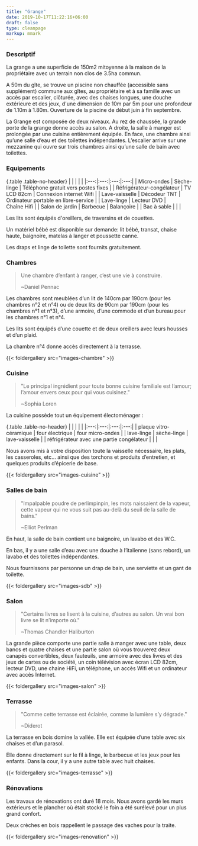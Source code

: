 ```yaml
---
title: "Grange"
date: 2019-10-17T11:22:16+06:00
draft: false
type: cleanpage
markup: mmark
---
```


### Descriptif

La grange a une superficie de 150m2 mitoyenne à la maison de la propriétaire avec un terrain non clos de 3.5ha commun.

A 50m du gîte, se trouve un piscine non chauffée (accessible sans supplément) commune aux gîtes, au propriétaire et à sa famille avec un accès par escalier, clôturée, avec des chaises longues, une douche extérieure et des jeux, d'une dimension de 10m par 5m pour une profondeur de 1.10m à 1.80m. Ouverture de la piscine de début juin à fin septembre.

La Grange est composée de deux niveaux. Au rez de chaussée, la grande porte de la grange donne accès au salon. A droite, la salle à manger est prolongée par une cuisine entièrement équipée. En face, une chambre ainsi qu’une salle d’eau et des toilettes indépendantes. L’escalier arrive sur une mezzanine qui ouvre sur trois chambres ainsi qu’une salle de bain avec toilettes.

### Equipements

{.table .table-no-header}
| | | | |
|:---:|:---:|:---:|:---:|
| Micro-ondes | Sèche-linge | Téléphone gratuit vers postes fixes |
| Réfrigérateur-congélateur | TV LCD 82cm | Connexion internet Wifi |
| Lave-vaisselle | Décodeur TNT | Ordinateur portable en libre-service |
| Lave-linge | Lecteur DVD | Chaîne Hifi |
| Salon de jardin | Barbecue | Balançoire |
| Bac à sable | | |

Les lits sont équipés d'oreillers, de traversins et de couettes.

Un matériel bébé est disponible sur demande: lit bébé, transat, chaise haute, baignoire, matelas à langer et poussette canne.

Les draps et linge de toilette sont fournits gratuitement.

### Chambres

> Une chambre d’enfant à ranger, c’est une vie à construire.
>
> ~Daniel Pennac

Les chambres sont meublées d’un lit de 140cm par 190cm (pour les chambres n°2 et n°4) ou de deux lits de 90cm par 190cm (pour les chambres n°1 et n°3), d’une armoire, d’une commode et d’un bureau pour les chambres n°1 et n°4.

Les lits sont équipés d’une couette et de deux oreillers avec leurs housses et d’un plaid.

La chambre n°4 donne accès directement à la terrasse.

{{< foldergallery src="images-chambre" >}}

### Cuisine

> "Le principal ingrédient pour toute bonne cuisine familiale est l’amour; l’amour envers ceux pour qui vous cuisinez."
>
> ~Sophia Loren

La cuisine possède tout un équipement électoménager :

{.table .table-no-header}
| | | | |
|:---:|:---:|:---:|:---:|
| plaque vitro-céramique | four électrique | four micro-ondes |
| lave-linge | sèche-linge | lave-vaisselle |
| réfrigérateur avec une partie congélateur | | |

Nous avons mis à votre disposition toute la vaisselle nécessaire, les plats, les casseroles, etc... ainsi que des torchons et produits d’entretien, et quelques produits d’épicerie de base.

{{< foldergallery src="images-cuisine" >}}

### Salles de bain

> "Impalpable poudre de perlimpinpin, les mots naissaient de la vapeur, cette vapeur qui ne vous suit pas au-delà du seuil de la salle de bains."
>
> ~Elliot Perlman

En haut, la salle de bain contient une baignoire, un lavabo et des W.C.

En bas, il y a une salle d’eau avec une douche à l’italienne (sans rebord), un lavabo et des toilettes indépendantes.

Nous fournissons par personne un drap de bain, une serviette et un gant de toilette.

{{< foldergallery src="images-sdb" >}}

### Salon

> "Certains livres se lisent à la cuisine, d’autres au salon. Un vrai bon livre se lit n’importe où."
>
> ~Thomas Chandler Haliburton

La grande pièce comporte une partie salle à manger avec une table, deux bancs et quatre chaises et une partie salon où vous trouverez deux canapés convertibles, deux fauteuils, une armoire avec des livres et des jeux de cartes ou de société, un coin télévision avec écran LCD 82cm, lecteur DVD, une chaine HiFi, un téléphone, un accès Wifi et un ordinateur avec accès Internet.

{{< foldergallery src="images-salon" >}}

### Terrasse

> "Comme cette terrasse est éclairée, comme la lumière s’y dégrade."
>
> ~Diderot

La terrasse en bois domine la vallée. Elle est équipée d’une table avec six chaises et d’un parasol.

Elle donne directement sur le fil à linge, le barbecue et les jeux pour les enfants. Dans la cour, il y a une autre table avec huit chaises.

{{< foldergallery src="images-terrasse" >}}

### Rénovations

Les travaux de rénovations ont duré 18 mois. Nous avons gardé les murs extérieurs et le plancher où était stocké le foin a été surélevé pour un plus grand confort.

Deux crèches en bois rappellent le passage des vaches pour la traite.

{{< foldergallery src="images-renovation" >}}
